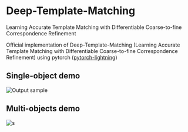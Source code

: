 # Deep-Template-Matching
Learning Accurate Template Matching with Differentiable Coarse-to-fine Correspondence Refinement

Official implementation of Deep-Template-Matching (Learning Accurate Template Matching with Differentiable Coarse-to-fine Correspondence Refinement) using pytorch ([pytorch-lightning](https://github.com/Lightning-AI/lightning))

## Single-object demo

![Output sample](https://github.com/zhirui-gao/Deep-Template-Matching/blob/demos/single_object.gif)

## Multi-objects demo
![s](https://github.com/zhirui-gao/Deep-Template-Matching/blob/demos/multi_object.gif)


